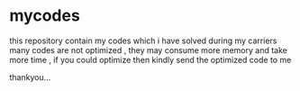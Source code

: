 # mycodes
this repository contain my codes which i have solved during my carriers
many codes are not optimized ,
they may consume more memory and take more time , if you could optimize then kindly send the optimized code to me

thankyou...
